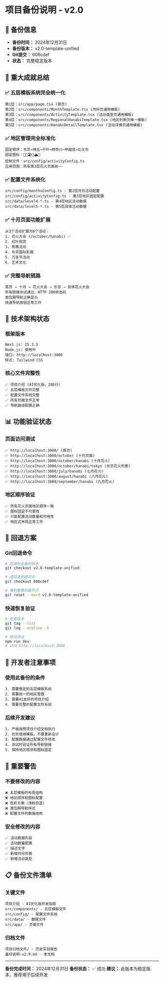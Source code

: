# 项目备份说明 - v2.0

## 📅 备份信息
- **备份时间：** 2024年12月31日
- **备份版本：** v2.0-template-unified
- **Git提交：** 606cdef
- **状态：** 完整稳定版本

## 🎯 重大成就总结

### ✅ **五层模板系统完全统一化**
```
第1层：src/app/page.tsx (首页)
第2层：src/components/MonthTemplate.tsx (月份页通用模板)
第3层：src/components/ActivityTemplate.tsx (活动类型页通用模板)  
第4层：src/components/RegionalHanabiTemplate.tsx (地区列表页唯一模板)
第5层：src/components/HanabiDetailTemplate.tsx (活动详情页通用模板)
```

### ✅ **地区管理完全标准化**
```
固定顺序：东京→埼玉→千叶→神奈川→甲越信→北关东
固定图标：🗼🌸🏖️🌊🏔️🌿
控制文件：src/config/activityConfig.ts
应用范围：所有第3层花火页面统一
```

### ✅ **配置文件系统化**
```
src/config/monthsConfig.ts - 第2层月份活动配置
src/config/activityConfig.ts - 第3层地区固定配置
src/data/level4-*.ts - 第4层地区活动数据
src/data/level5-*.ts - 第5层具体活动数据
```

### ✅ **十月页面功能扩展**
```
从3个活动扩展为6个活动：
1. 花火大会 (/october/hanabi) ✅
2. 红叶观赏
3. 祭典活动  
4. 东京国际影展
5. 万圣节活动
6. 艺术文化
```

### ✅ **完整导航链路**
```
首页 → 十月 → 花火大会 → 东京 → 具体花火大会
所有链接测试通过，HTTP 200状态码
面包屑导航正确显示
快速导航按钮正常工作
```

## 🔧 技术架构状态

### **框架版本**
```
Next.js: 15.3.3
Node.js: 使用中
端口: http://localhost:3000
样式: Tailwind CSS
```

### **核心文件完整性**
```
✅ 项目介绍 (AI优化版，286行)
✅ 五层模板文件完整
✅ 配置文件系统完整
✅ 所有页面文件正常
✅ 导航路径配置正确
```

## 📊 功能验证状态

### **页面访问测试**
```
✅ http://localhost:3000/ (首页)
✅ http://localhost:3000/october (十月页面) 
✅ http://localhost:3000/october/hanabi (十月花火)
✅ http://localhost:3000/october/hanabi/tokyo (东京花火列表)
✅ http://localhost:3000/july/hanabi (七月花火)
✅ http://localhost:3000/august/hanabi (八月花火)
✅ http://localhost:3000/september/hanabi (九月花火)
```

### **地区顺序验证**
```
✅ 所有花火页面地区顺序一致
✅ 图标固定不可更改
✅ 只能配置活动数量和可用性
✅ 响应式布局正常工作
```

## 🔄 回退方案

### **Git回退命令**
```bash
# 回退到此备份版本
git checkout v2.0-template-unified

# 或回退到提交点
git checkout 606cdef

# 强制重置到备份点
git reset --hard v2.0-template-unified
```

### **快速恢复验证**
```bash
# 检查版本
git tag --list
git log --oneline -3

# 启动测试
npm run dev
# 访问 http://localhost:3000
```

## 📝 开发者注意事项

### **使用此备份的条件**
```
1. 需要稳定的五层模板系统
2. 需要统一的地区管理
3. 需要AI友好的项目介绍
4. 需要完整的配置文件系统
```

### **后续开发建议**
```
1. 严格按照项目介绍文档执行
2. 优先使用模板，不要重新设计
3. 配置数据通过配置文件修改
4. 测试时验证所有导航链接
5. 保持地区顺序和图标固定
```

## 🚨 重要警告

### **不要修改的内容**
```
❌ 五层模板的布局结构
❌ 地区顺序和图标配置
❌ 色彩方案（浅粉白蓝）
❌ 面包屑导航样式
❌ 配置文件的数据结构
```

### **安全修改的内容**
```
✅ 活动数据内容
✅ 活动数量配置
✅ 描述文字
✅ 新增月份页面
✅ 新增活动类型
```

## 📋 备份文件清单

### **关键文件**
```
项目介绍 - AI优化版开发指南
src/components/ - 五层模板文件
src/config/ - 配置文件系统
src/data/ - 数据文件
src/app/ - 页面文件
```

### **归档文件**
```
项目归档文件/ - 历史实验报告
备份说明-v2.0.md - 本文档
```

---

**备份完成时间：** 2024年12月31日
**备份状态：** ✅ 成功
**建议：** 此版本为稳定版本，推荐用于后续开发 